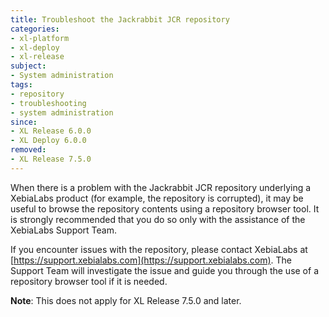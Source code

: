 ```yaml
---
title: Troubleshoot the Jackrabbit JCR repository
categories:
- xl-platform
- xl-deploy
- xl-release
subject:
- System administration
tags:
- repository
- troubleshooting
- system administration
since:
- XL Release 6.0.0
- XL Deploy 6.0.0
removed:
- XL Release 7.5.0
---
```


When there is a problem with the Jackrabbit JCR repository underlying a XebiaLabs product (for example, the repository is corrupted), it may be useful to browse the repository contents using a repository browser tool. It is strongly recommended that you do so only with the assistance of the XebiaLabs Support Team.

If you encounter issues with the repository, please contact XebiaLabs at [https://support.xebialabs.com](https://support.xebialabs.com). The Support Team will investigate the issue and guide you through the use of a repository browser tool if it is needed.

**Note**: This does not apply for XL Release 7.5.0 and later.

